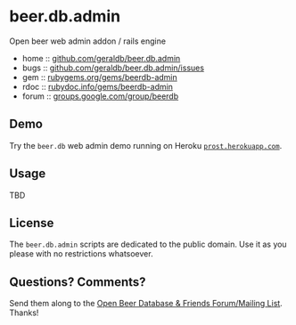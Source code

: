 # beer.db.admin

Open beer web admin addon / rails engine

* home  :: [github.com/geraldb/beer.db.admin](https://github.com/geraldb/beer.db.admin)
* bugs  :: [github.com/geraldb/beer.db.admin/issues](https://github.com/geraldb/beer.db.admin/issues)
* gem   :: [rubygems.org/gems/beerdb-admin](https://rubygems.org/gems/beerdb-admin)
* rdoc  :: [rubydoc.info/gems/beerdb-admin](http://rubydoc.info/gems/beerdb-admin)
* forum :: [groups.google.com/group/beerdb](https://groups.google.com/group/beerdb)

## Demo

Try the `beer.db` web admin demo running
on Heroku [`prost.herokuapp.com`](http://prost.herokuapp.com).

## Usage

TBD


## License

The `beer.db.admin` scripts are dedicated to the public domain.
Use it as you please with no restrictions whatsoever.

## Questions? Comments?

Send them along to the [Open Beer Database & Friends Forum/Mailing List](http://groups.google.com/group/beerdb).
Thanks!

